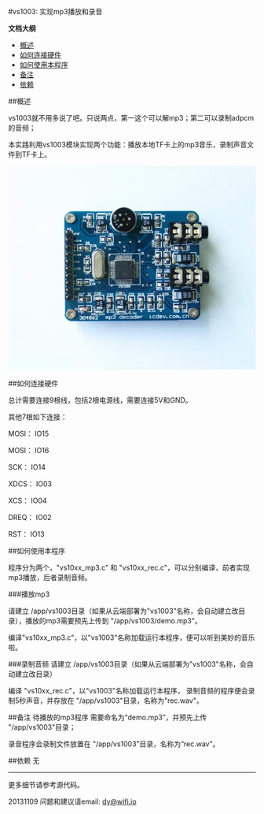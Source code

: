 ﻿#vs1003: 实现mp3播放和录音

**文档大纲**

- [概述](#overview)
- [如何连接硬件](#how2connect)
- [如何使用本程序](#how2use)
- [备注](#notes)
- [依赖](#dependency)



<a name="overview"></a>
##概述

vs1003就不用多说了吧。只说两点，第一这个可以解mp3；第二可以录制adpcm的音频；

本实践利用vs1003模块实现两个功能：播放本地TF卡上的mp3音乐，录制声音文件到TF卡上。

 ![vs1003](../../addons_img/vs1003_module.jpg)
 


<a name="how2connect"></a>
##如何连接硬件

总计需要连接9根线，包括2根电源线，需要连接5V和GND。

其他7根如下连接：

MOSI： IO15

MOSI： IO16

SCK： IO14
 
XDCS： IO03

XCS： IO04

DREQ： IO02

RST： IO13

<a name="how2use"></a>
##如何使用本程序

程序分为两个，"vs10xx_mp3.c" 和 "vs10xx_rec.c"，可以分别编译，前者实现mp3播放，后者录制音频。

###播放mp3

请建立 /app/vs1003目录（如果从云端部署为"vs1003"名称，会自动建立改目录），播放的mp3需要预先上传到 "/app/vs1003/demo.mp3"。

编译"vs10xx_mp3.c"，以"vs1003"名称加载运行本程序，便可以听到美妙的音乐啦。

###录制音频
请建立 /app/vs1003目录（如果从云端部署为"vs1003"名称，会自动建立改目录）

编译 "vs10xx_rec.c"，以"vs1003"名称加载运行本程序， 录制音频的程序便会录制5秒声音，并存放在 "/app/vs1003"目录，名称为"rec.wav"。



<a name="notes"></a>
##备注
待播放的mp3程序 需要命名为“demo.mp3”，并预先上传 "/app/vs1003"目录；

录音程序会录制文件放置在 "/app/vs1003"目录，名称为“rec.wav”。

<a name="dependency"></a>
##依赖
无


****
更多细节请参考源代码。

20131109
问题和建议请email: dy@wifi.io 
